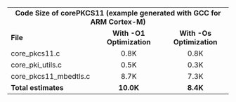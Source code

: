 <table>
    <tr>
        <td colspan="3"><center><b>Code Size of corePKCS11 (example generated with GCC for ARM Cortex-M)</b></center></td>
    </tr>
    <tr>
        <td><b>File</b></td>
        <td><b><center>With -O1 Optimization</center></b></td>
        <td><b><center>With -Os Optimization</center></b></td>
    </tr>
    <tr>
        <td>core_pkcs11.c</td>
        <td><center>0.8K</center></td>
        <td><center>0.8K</center></td>
    </tr>
    <tr>
        <td>core_pki_utils.c</td>
        <td><center>0.5K</center></td>
        <td><center>0.3K</center></td>
    </tr>
    <tr>
        <td>core_pkcs11_mbedtls.c</td>
        <td><center>8.7K</center></td>
        <td><center>7.3K</center></td>
    </tr>
    <tr>
        <td><b>Total estimates</b></td>
        <td><b><center>10.0K</center></b></td>
        <td><b><center>8.4K</center></b></td>
    </tr>
</table>
